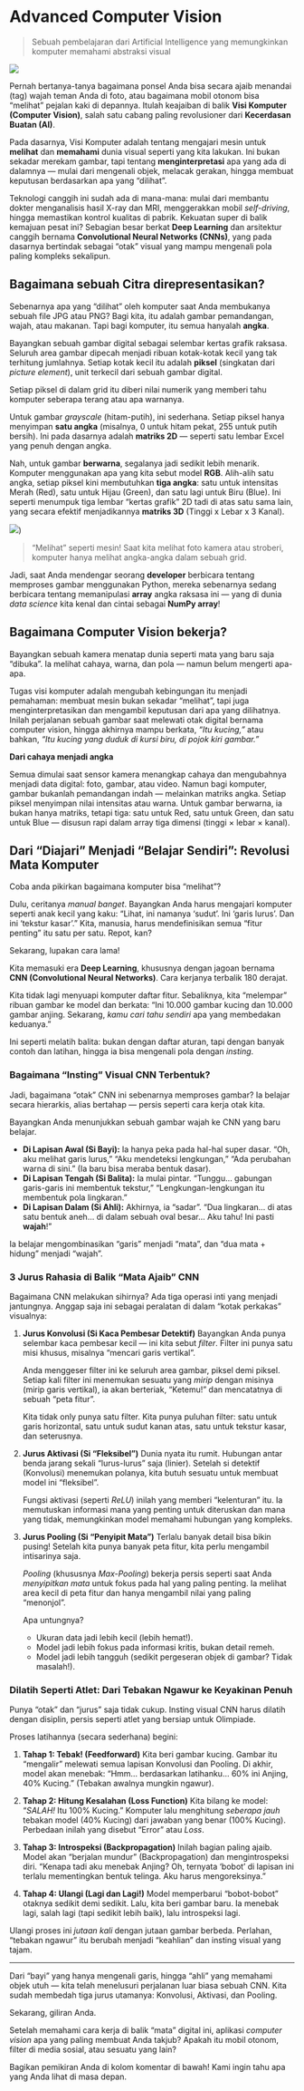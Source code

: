 # Advanced Computer Vision
> Sebuah pembelajaran dari Artificial Intelligence yang memungkinkan komputer memahami abstraksi visual

![](https://github.com/feyon/adv-computer-vision/blob/main/output/eye.webp)

Pernah bertanya-tanya bagaimana ponsel Anda bisa secara ajaib menandai (tag) wajah teman Anda di foto, atau bagaimana mobil otonom bisa “melihat” pejalan kaki di depannya.
Itulah keajaiban di balik **Visi Komputer (Computer Vision)**, salah satu cabang paling revolusioner dari **Kecerdasan Buatan (AI)**.

Pada dasarnya, Visi Komputer adalah tentang mengajari mesin untuk **melihat** dan **memahami** dunia visual seperti yang kita lakukan. Ini bukan sekadar merekam gambar, tapi tentang **menginterpretasi** apa yang ada di dalamnya — mulai dari mengenali objek, melacak gerakan, hingga membuat keputusan berdasarkan apa yang “dilihat”.

Teknologi canggih ini sudah ada di mana-mana: mulai dari membantu dokter menganalisis hasil X-ray dan MRI, menggerakkan mobil *self-driving*, hingga memastikan kontrol kualitas di pabrik. Kekuatan super di balik kemajuan pesat ini? Sebagian besar berkat **Deep Learning** dan arsitektur canggih bernama **Convolutional Neural Networks (CNNs)**, yang pada dasarnya bertindak sebagai “otak” visual yang mampu mengenali pola paling kompleks sekalipun.

## Bagaimana sebuah Citra direpresentasikan?

Sebenarnya apa yang “dilihat” oleh komputer saat Anda membukanya sebuah file JPG atau PNG? Bagi kita, itu adalah gambar pemandangan, wajah, atau makanan. Tapi bagi komputer, itu semua hanyalah **angka**.

Bayangkan sebuah gambar digital sebagai selembar kertas grafik raksasa. Seluruh area gambar dipecah menjadi ribuan kotak-kotak kecil yang tak terhitung jumlahnya.
Setiap kotak kecil itu adalah **piksel** (singkatan dari *picture element*), unit terkecil dari sebuah gambar digital.

Setiap piksel di dalam grid itu diberi nilai numerik yang memberi tahu komputer seberapa terang atau apa warnanya.

Untuk gambar *grayscale* (hitam-putih), ini sederhana. Setiap piksel hanya menyimpan **satu angka** (misalnya, 0 untuk hitam pekat, 255 untuk putih bersih). Ini pada dasarnya adalah **matriks 2D** — seperti satu lembar Excel yang penuh dengan angka.

Nah, untuk gambar **berwarna**, segalanya jadi sedikit lebih menarik. Komputer menggunakan apa yang kita sebut model **RGB**. Alih-alih satu angka, setiap piksel kini membutuhkan **tiga angka**: satu untuk intensitas Merah (Red), satu untuk Hijau (Green), dan satu lagi untuk Biru (Blue). Ini seperti menumpuk tiga lembar “kertas grafik” 2D tadi di atas satu sama lain, yang secara efektif menjadikannya **matriks 3D** (Tinggi x Lebar x 3 Kanal).

![](https://github.com/feyon/adv-computer-vision/blob/main/output/pixel-matrix.webp))

> “Melihat” seperti mesin! Saat kita melihat foto kamera atau stroberi, komputer hanya melihat angka-angka dalam sebuah grid.

Jadi, saat Anda mendengar seorang **developer** berbicara tentang memproses gambar menggunakan Python, mereka sebenarnya sedang berbicara tentang memanipulasi **array** angka raksasa ini — yang di dunia *data science* kita kenal dan cintai sebagai **NumPy array**!

## Bagaimana Computer Vision bekerja?

Bayangkan sebuah kamera menatap dunia seperti mata yang baru saja “dibuka”. Ia melihat cahaya, warna, dan pola — namun belum mengerti apa-apa.

Tugas visi komputer adalah mengubah kebingungan itu menjadi pemahaman: membuat mesin bukan sekadar “melihat”, tapi juga menginterpretasikan dan mengambil keputusan dari apa yang dilihatnya. Inilah perjalanan sebuah gambar saat melewati otak digital bernama computer vision, hingga akhirnya mampu berkata, *“Itu kucing,”* atau bahkan, *“Itu kucing yang duduk di kursi biru, di pojok kiri gambar.”*

**Dari cahaya menjadi angka**

Semua dimulai saat sensor kamera menangkap cahaya dan mengubahnya menjadi data digital: foto, gambar, atau video. Namun bagi komputer, gambar bukanlah pemandangan indah — melainkan matriks angka. Setiap piksel menyimpan nilai intensitas atau warna. Untuk gambar berwarna, ia bukan hanya matriks, tetapi tiga: satu untuk Red, satu untuk Green, dan satu untuk Blue — disusun rapi dalam array tiga dimensi (tinggi × lebar × kanal).

## Dari “Diajari” Menjadi “Belajar Sendiri”: Revolusi Mata Komputer

Coba anda pikirkan bagaimana komputer bisa “melihat”?

Dulu, ceritanya *manual banget*. Bayangkan Anda harus mengajari komputer seperti anak kecil yang kaku: “Lihat, ini namanya ‘sudut’. Ini ‘garis lurus’. Dan ini ‘tekstur kasar’.” Kita, manusia, harus mendefinisikan semua “fitur penting” itu satu per satu. Repot, kan?

Sekarang, lupakan cara lama!

Kita memasuki era **Deep Learning**, khususnya dengan jagoan bernama **CNN (Convolutional Neural Networks)**. Cara kerjanya terbalik 180 derajat.

Kita tidak lagi menyuapi komputer daftar fitur. Sebaliknya, kita “melempar” ribuan gambar ke model dan berkata:
“Ini 10.000 gambar kucing dan 10.000 gambar anjing. Sekarang, *kamu cari tahu sendiri* apa yang membedakan keduanya.”

Ini seperti melatih balita: bukan dengan daftar aturan, tapi dengan banyak contoh dan latihan, hingga ia bisa mengenali pola dengan *insting*.

### Bagaimana “Insting” Visual CNN Terbentuk?

Jadi, bagaimana “otak” CNN ini sebenarnya memproses gambar? Ia belajar secara hierarkis, alias bertahap — persis seperti cara kerja otak kita.

Bayangkan Anda menunjukkan sebuah gambar wajah ke CNN yang baru belajar.

* **Di Lapisan Awal (Si Bayi):** Ia hanya peka pada hal-hal super dasar. “Oh, aku melihat garis lurus,” “Aku mendeteksi lengkungan,” “Ada perubahan warna di sini.” (Ia baru bisa meraba bentuk dasar).
* **Di Lapisan Tengah (Si Balita):** Ia mulai pintar. “Tunggu… gabungan garis-garis ini membentuk tekstur,” “Lengkungan-lengkungan itu membentuk pola lingkaran.”
* **Di Lapisan Dalam (Si Ahli):** Akhirnya, ia “sadar”. “Dua lingkaran… di atas satu bentuk aneh… di dalam sebuah oval besar… Aku tahu! Ini pasti **wajah**!”

Ia belajar mengombinasikan “garis” menjadi “mata”, dan “dua mata + hidung” menjadi “wajah”.

### 3 Jurus Rahasia di Balik “Mata Ajaib” CNN

Bagaimana CNN melakukan sihirnya? Ada tiga operasi inti yang menjadi jantungnya. Anggap saja ini sebagai peralatan di dalam “kotak perkakas” visualnya:

1.  **Jurus Konvolusi (Si Kaca Pembesar Detektif)**
    Bayangkan Anda punya selembar kaca pembesar kecil — ini kita sebut *filter*. Filter ini punya satu misi khusus, misalnya “mencari garis vertikal”.

    Anda menggeser filter ini ke seluruh area gambar, piksel demi piksel. Setiap kali filter ini menemukan sesuatu yang *mirip* dengan misinya (mirip garis vertikal), ia akan berteriak, “Ketemu!” dan mencatatnya di sebuah “peta fitur”.

    Kita tidak only punya satu filter. Kita punya puluhan filter: satu untuk garis horizontal, satu untuk sudut kanan atas, satu untuk tekstur kasar, dan seterusnya.

2.  **Jurus Aktivasi (Si “Fleksibel”)**
    Dunia nyata itu rumit. Hubungan antar benda jarang sekali “lurus-lurus” saja (linier). Setelah si detektif (Konvolusi) menemukan polanya, kita butuh sesuatu untuk membuat model ini “fleksibel”.

    Fungsi aktivasi (seperti *ReLU*) inilah yang memberi “kelenturan” itu. Ia memutuskan informasi mana yang penting untuk diteruskan dan mana yang tidak, memungkinkan model memahami hubungan yang kompleks.

3.  **Jurus Pooling (Si “Penyipit Mata”)**
    Terlalu banyak detail bisa bikin pusing! Setelah kita punya banyak peta fitur, kita perlu mengambil intisarinya saja.

    *Pooling* (khususnya *Max-Pooling*) bekerja persis seperti saat Anda *menyipitkan mata* untuk fokus pada hal yang paling penting. Ia melihat area kecil di peta fitur dan hanya mengambil nilai yang paling “menonjol”.

    Apa untungnya?
    * Ukuran data jadi lebih kecil (lebih hemat!).
    * Model jadi lebih fokus pada informasi kritis, bukan detail remeh.
    * Model jadi lebih tangguh (sedikit pergeseran objek di gambar? Tidak masalah!).

### Dilatih Seperti Atlet: Dari Tebakan Ngawur ke Keyakinan Penuh

Punya “otak” dan “jurus” saja tidak cukup. Insting visual CNN harus dilatih dengan disiplin, persis seperti atlet yang bersiap untuk Olimpiade.

Proses latihannya (secara sederhana) begini:

1.  **Tahap 1: Tebak! (Feedforward)**
    Kita beri gambar kucing. Gambar itu “mengalir” melewati semua lapisan Konvolusi dan Pooling. Di akhir, model akan menebak: “Hmm… berdasarkan latihanku… 60% ini Anjing, 40% Kucing.” (Tebakan awalnya mungkin ngawur).

2.  **Tahap 2: Hitung Kesalahan (Loss Function)**
    Kita bilang ke model: “*SALAH!* Itu 100% Kucing.” Komputer lalu menghitung *seberapa jauh* tebakan model (40% Kucing) dari jawaban yang benar (100% Kucing). Perbedaan inilah yang disebut “Error” atau *Loss*.

3.  **Tahap 3: Introspeksi (Backpropagation)**
    Inilah bagian paling ajaib. Model akan “berjalan mundur” (Backpropagation) dan mengintrospeksi diri. “Kenapa tadi aku menebak Anjing? Oh, ternyata ‘bobot’ di lapisan ini terlalu mementingkan bentuk telinga. Aku harus mengoreksinya.”

4.  **Tahap 4: Ulangi (Lagi dan Lagi!)**
    Model memperbarui “bobot-bobot” otaknya sedikit demi sedikit. Lalu, kita beri gambar baru. Ia menebak lagi, salah lagi (tapi sedikit lebih baik), lalu introspeksi lagi.

Ulangi proses ini *jutaan kali* dengan jutaan gambar berbeda. Perlahan, “tebakan ngawur” itu berubah menjadi “keahlian” dan insting visual yang tajam.

---

Dari “bayi” yang hanya mengenali garis, hingga “ahli” yang memahami objek utuh — kita telah menelusuri perjalanan luar biasa sebuah CNN. Kita sudah membedah tiga jurus utamanya: Konvolusi, Aktivasi, dan Pooling.

Sekarang, giliran Anda.

Setelah memahami cara kerja di balik “mata” digital ini, aplikasi *computer vision* apa yang paling membuat Anda takjub? Apakah itu mobil otonom, filter di media sosial, atau sesuatu yang lain?

Bagikan pemikiran Anda di kolom komentar di bawah! Kami ingin tahu apa yang Anda lihat di masa depan.
